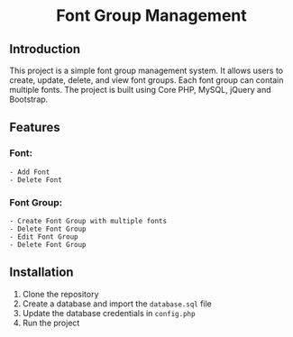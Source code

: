<h1 align="center">Font Group Management</h1>

## Introduction
This project is a simple font group management system. It allows users to create, update, delete, and view font groups. Each font group can contain multiple fonts. The project is built using Core PHP, MySQL, jQuery and Bootstrap. 

## Features

### Font:
    - Add Font
    - Delete Font

### Font Group:
    - Create Font Group with multiple fonts
    - Delete Font Group
    - Edit Font Group
    - Delete Font Group

## Installation
1. Clone the repository
2. Create a database and import the `database.sql` file
3. Update the database credentials in `config.php`
4. Run the project
